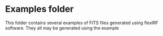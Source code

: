 
Examples folder
==============

This folder contains several examples of FITS files generated using flexIRF software. They all may be generated using the example 
